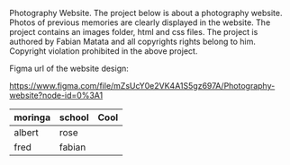 Photography Website.
The project below is about a  photography website. 
Photos of previous memories are clearly displayed in the website.
The project contains an images folder, html and css files.
The project is authored by Fabian Matata and all copyrights rights belong to him.
Copyright violation prohibited in the above project.

Figma url of the website design:

https://www.figma.com/file/mZsUcY0e2VK4A1S5gz697A/Photography-website?node-id=0%3A1


| moringa | school | Cool
-----|-----| -------
| albert | rose 
|fred | fabian